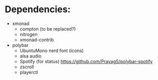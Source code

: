 # Dependencies:
* xmonad
  * compton (to be replaced?)
  * nitrogen
  * xmonad-contrib
* polybar
  * UbuntuMono nerd font (icons)
  * alsa audio
  * Spotify (for status) https://github.com/PrayagS/polybar-spotify
  * zscroll
  * playerctl 
